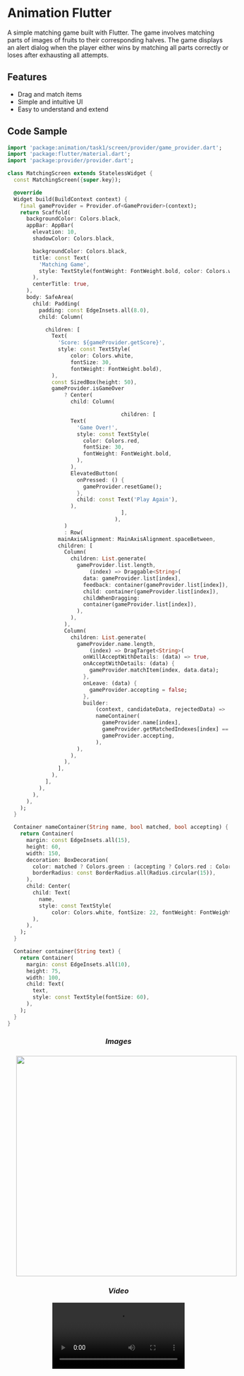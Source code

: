# Animation Flutter

A simple matching game built with Flutter. The game involves matching parts of images of fruits to their corresponding halves. The game displays an alert dialog when the player either wins by matching all parts correctly or loses after exhausting all attempts.

## Features

- Drag and match items
- Simple and intuitive UI
- Easy to understand and extend

## Code Sample

```dart
import 'package:animation/task1/screen/provider/game_provider.dart';
import 'package:flutter/material.dart';
import 'package:provider/provider.dart';

class MatchingScreen extends StatelessWidget {
  const MatchingScreen({super.key});

  @override
  Widget build(BuildContext context) {
    final gameProvider = Provider.of<GameProvider>(context);
    return Scaffold(
      backgroundColor: Colors.black,
      appBar: AppBar(
        elevation: 10,
        shadowColor: Colors.black,

        backgroundColor: Colors.black,
        title: const Text(
          'Matching Game',
          style: TextStyle(fontWeight: FontWeight.bold, color: Colors.white),
        ),
        centerTitle: true,
      ),
      body: SafeArea(
        child: Padding(
          padding: const EdgeInsets.all(8.0),
          child: Column(

            children: [
              Text(
                'Score: ${gameProvider.getScore}',
                style: const TextStyle(
                    color: Colors.white,
                    fontSize: 30,
                    fontWeight: FontWeight.bold),
              ),
              const SizedBox(height: 50),
              gameProvider.isGameOver
                  ? Center(
                    child: Column(

                                    children: [
                    Text(
                      'Game Over!',
                      style: const TextStyle(
                        color: Colors.red,
                        fontSize: 30,
                        fontWeight: FontWeight.bold,
                      ),
                    ),
                    ElevatedButton(
                      onPressed: () {
                        gameProvider.resetGame();
                      },
                      child: const Text('Play Again'),
                    ),
                                    ],
                                  ),
                  )
                  : Row(
                mainAxisAlignment: MainAxisAlignment.spaceBetween,
                children: [
                  Column(
                    children: List.generate(
                      gameProvider.list.length,
                          (index) => Draggable<String>(
                        data: gameProvider.list[index],
                        feedback: container(gameProvider.list[index]),
                        child: container(gameProvider.list[index]),
                        childWhenDragging:
                        container(gameProvider.list[index]),
                      ),
                    ),
                  ),
                  Column(
                    children: List.generate(
                      gameProvider.name.length,
                          (index) => DragTarget<String>(
                        onWillAcceptWithDetails: (data) => true,
                        onAcceptWithDetails: (data) {
                          gameProvider.matchItem(index, data.data);
                        },
                        onLeave: (data) {
                          gameProvider.accepting = false;
                        },
                        builder:
                            (context, candidateData, rejectedData) =>
                            nameContainer(
                              gameProvider.name[index],
                              gameProvider.getMatchedIndexes[index] == true,
                              gameProvider.accepting,
                            ),
                      ),
                    ),
                  ),
                ],
              ),
            ],
          ),
        ),
      ),
    );
  }

  Container nameContainer(String name, bool matched, bool accepting) {
    return Container(
      margin: const EdgeInsets.all(15),
      height: 60,
      width: 150,
      decoration: BoxDecoration(
        color: matched ? Colors.green : (accepting ? Colors.red : Colors.blue),
        borderRadius: const BorderRadius.all(Radius.circular(15)),
      ),
      child: Center(
        child: Text(
          name,
          style: const TextStyle(
              color: Colors.white, fontSize: 22, fontWeight: FontWeight.bold),
        ),
      ),
    );
  }

  Container container(String text) {
    return Container(
      margin: const EdgeInsets.all(10),
      height: 75,
      width: 100,
      child: Text(
        text,
        style: const TextStyle(fontSize: 60),
      ),
    );
  }
}

```


### 
<h3 align="center"><i>Images</i></h3>

###

<div align="center">

<img src="https://github.com/Meshva30/animation/assets/136339359/8a37717a-0135-4f28-9abe-97cbb6f11b31" height=500px hspace=20>


</div>

###
<h3 align="center"><i>Video</i></h3>
<div align="center">    
<video src = "https://github.com/Meshva30/animation/assets/136339359/d54d3a61-4330-4f84-ac21-299f519a3ead">
</div>


